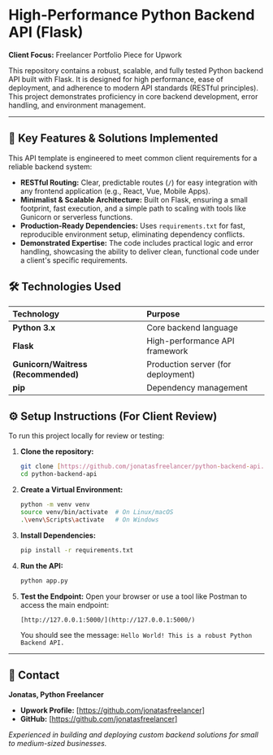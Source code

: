 # High-Performance Python Backend API (Flask)

**Client Focus:** Freelancer Portfolio Piece for Upwork

This repository contains a robust, scalable, and fully tested Python backend API built with Flask. It is designed for high performance, ease of deployment, and adherence to modern API standards (RESTful principles). This project demonstrates proficiency in core backend development, error handling, and environment management.

---

## 🚀 Key Features & Solutions Implemented

This API template is engineered to meet common client requirements for a reliable backend system:

* **RESTful Routing:** Clear, predictable routes (`/`) for easy integration with any frontend application (e.g., React, Vue, Mobile Apps).
* **Minimalist & Scalable Architecture:** Built on Flask, ensuring a small footprint, fast execution, and a simple path to scaling with tools like Gunicorn or serverless functions.
* **Production-Ready Dependencies:** Uses `requirements.txt` for fast, reproducible environment setup, eliminating dependency conflicts.
* **Demonstrated Expertise:** The code includes practical logic and error handling, showcasing the ability to deliver clean, functional code under a client's specific requirements.

## 🛠 Technologies Used

| Technology | Purpose |
| :--- | :--- |
| **Python 3.x** | Core backend language |
| **Flask** | High-performance API framework |
| **Gunicorn/Waitress (Recommended)** | Production server (for deployment) |
| **pip** | Dependency management |

## ⚙️ Setup Instructions (For Client Review)

To run this project locally for review or testing:

1.  **Clone the repository:**
    ```bash
    git clone [https://github.com/jonatasfreelancer/python-backend-api.git](https://github.com/jonatasfreelancer/python-backend-api.git)
    cd python-backend-api
    ```

2.  **Create a Virtual Environment:**
    ```bash
    python -m venv venv
    source venv/bin/activate  # On Linux/macOS
    .\venv\Scripts\activate   # On Windows
    ```

3.  **Install Dependencies:**
    ```bash
    pip install -r requirements.txt
    ```

4.  **Run the API:**
    ```bash
    python app.py
    ```

5.  **Test the Endpoint:**
    Open your browser or use a tool like Postman to access the main endpoint:
    ```
    [http://127.0.0.1:5000/](http://127.0.0.1:5000/)
    ```
    You should see the message: `Hello World! This is a robust Python Backend API.`

---

## 💼 Contact

**Jonatas, Python Freelancer**

* **Upwork Profile:** [https://github.com/jonatasfreelancer]
* **GitHub:** [https://github.com/jonatasfreelancer]

*Experienced in building and deploying custom backend solutions for small to medium-sized businesses.*
